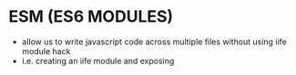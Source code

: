 # ESM (ES6 MODULES) 
- allow us to write javascript code across multiple files without using iife module hack
- i.e. creating an iife module and exposing 